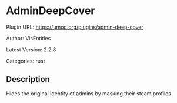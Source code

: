 # AdminDeepCover

Plugin URL: https://umod.org/plugins/admin-deep-cover

Author: VisEntities

Latest Version: 2.2.8

Categories: rust

## Description

Hides the original identity of admins by masking their steam profiles
